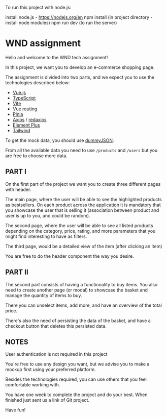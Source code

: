 To run this project with node.js:

install node.js - https://nodejs.org/en
npm install (in project directory - install node modules)
npm run dev (to run the server)

# WND assignment

Hello and welcome to the WND tech assignment!

In this project, we want you to develop an e-commerce shopping page.

The assignment is divided into two parts, and we expect you to use the
technologies described below:

- [Vue.js](https://vuejs.org/guide/introduction.html)
- [TypeScript](https://www.typescriptlang.org/docs)
- [Vite](https://vitejs.dev/guide/)
- [Vue routing](https://vuejs.org/guide/scaling-up/routing.html)
- [Pinia](https://pinia.vuejs.org/introduction.html)
- [Axios](https://axios-http.com/docs/intro) / [redaxios](https://openbase.com/js/redaxios)
- [Element Plus](https://element-plus.org/en-US/guide/design.html)
- [Tailwind](https://tailwindcss.com/docs/installation)

To get the mock data, you should use [dummyJSON](https://dummyjson.com/docs).

From all the available data you need to use `/products` and `/users` but you
are free to choose more data.

## PART I

On the first part of the project we want you to create three different pages
with header.

The main page, where the user will be able to see the highlighted products as
bestsellers. On each product across the application it is mandatory that you
showcase the user that is selling it (association between product and user
is up to you, and could be random).

The second page, where the user will be able to see all listed products
depending on the category, price, rating, and more parameters that you might
find interesting to have as filters.

The third page, would be a detailed view of the item (after clicking an item)

You are free to do the header component the way you desire.

## PART II

The second part consists of having a functionality to buy items. You also need to
create another page (or modal) to showcase the basket and manage the quantity of
items to buy.

There you can unselect items, add more, and have an overview of the total price.

There's also the need of persisting the data of the basket, and have a checkout
button that deletes this persisted data.

## NOTES

User authentication is not required in this project

You're free to use any design you want, but we advise you to make a mockup first
using your preferred platform.

Besides the technologies required, you can use others that you feel comfortable
working with.

You have one week to complete the project and do your best.
When finished just sent us a link of Git project.

Have fun!
